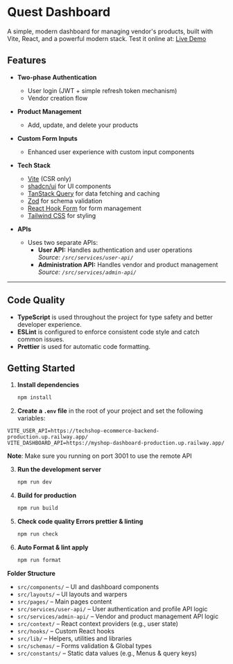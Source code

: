 # Quest Dashboard

A simple, modern dashboard for managing vendor's products, built with Vite, React, and a powerful modern stack.
Test it online at: [Live Demo](https://quest-dashboard-eosin.vercel.app/)

## Features

- **Two-phase Authentication**
  - User login (JWT + simple refresh token mechanism)
  - Vendor creation flow

- **Product Management**
  - Add, update, and delete your products

- **Custom Form Inputs**
  - Enhanced user experience with custom input components

- **Tech Stack**
  - [Vite](https://vitejs.dev/) (CSR only)
  - [shadcn/ui](https://ui.shadcn.com/) for UI components
  - [TanStack Query](https://tanstack.com/query/latest) for data fetching and caching
  - [Zod](https://zod.dev/) for schema validation
  - [React Hook Form](https://react-hook-form.com/) for form management
  - [Tailwind CSS](https://tailwindcss.com/) for styling

- **APIs**
  - Uses two separate APIs:
    - **User API:** Handles authentication and user operations  
      _Source: `/src/services/user-api/`_
    - **Administration API:** Handles vendor and product management  
      _Source: `/src/services/admin-api/`_

---

## Code Quality

- **TypeScript** is used throughout the project for type safety and better developer experience.
- **ESLint** is configured to enforce consistent code style and catch common issues.
- **Prettier** is used for automatic code formatting.

## Getting Started

1. **Install dependencies**
   ```bash
   npm install
   ```
2. **Create a `.env` file**
   in the root of your project and set the following variables:

```env
VITE_USER_API=https://techshop-ecommerce-backend-production.up.railway.app/
VITE_DASHBOARD_API=https://myshop-dashboard-production.up.railway.app/
```

**Note**: Make sure you running on port 3001 to use the remote API

3. **Run the development server**
   ```bash
   npm run dev
   ```
4. **Build for production**
   ```bash
   npm run build
   ```
5. **Check code quality Errors prettier & linting**
   ```bash
   npm run check
   ```
6. **Auto Format & lint apply**
   ```bash
   npm run format
   ```

**Folder Structure**

- `src/components/` – UI and dashboard components
- `src/layouts/` – UI layouts and warpers
- `src/pages/` – Main pages content
- `src/services/user-api/` – User authentication and profile API logic
- `src/services/admin-api/` – Vendor and product management API logic
- `src/context/` – React context providers (e.g., user state)
- `src/hooks/` – Custom React hooks
- `src/lib/` – Helpers, utilities and libraries
- `src/schemas/` – Forms validation & Global types
- `src/constants/` – Static data values (e.g., Menus & query keys)
